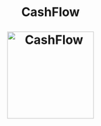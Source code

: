 <h1 align="center">
  <p align="center">CashFlow</p>
  <a href="https://github.com/xflprflx/cashflow"><img src="https://svgsilh.com/svg/2126878.svg" alt="CashFlow" width=200></a>
</h1>
